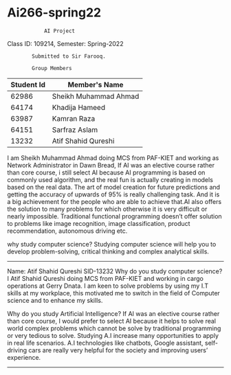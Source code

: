 # Ai266-spring22

                AI Project
                
Class ID: 109214,           Semester: Spring-2022
          
            Submitted to Sir Farooq.

            Group Members
|  Student Id   |     Member's Name      |
| ------------- | ---------------------- |
|     62986     |  Sheikh Muhammad Ahmad |
|     64174     |  Khadija Hameed        |
|     63987     |  Kamran Raza           |
|     64151     |  Sarfraz Aslam         |
|     13232     |  Atif Shahid Qureshi   |


I am Sheikh Muhammad Ahmad doing MCS from PAF-KIET and working as Network Administrator in Dawn Bread, If AI was an elective course rather than core course, i still select AI because AI programming is based on commonly used algorithm, 
and the real fun is actually creating in models based on the real data. The art of model creation for future predictions and getting the accuracy of upwards of 95% is really challenging task. 
And it is a big achievement for the people who are able to achieve that.AI also offers the solution to many problems for which otherwise it is very difficult or nearly impossible. 
Traditional functional programming doesn’t offer solution to problems like image recognition, image classification, product recommendation, autonomous driving etc. 


why study computer science?
Studying computer science will help you to develop problem-solving, critical thinking and complex analytical skills.

--------------------------------------------------------------------------------------------------------------------------------------------------------------------------------
Name: Atif Shahid Qureshi
SID-13232 
Why do you study computer science?
I Atif Shahid Qureshi doing MCS from PAF-KIET and working in cargo operations at Gerry Dnata. I am keen to solve problems by using my I.T skills at my workplace, this motivated me to switch in the field of Computer science and to enhance my skills.

Why do you study Artificial Intelligence?
If AI was an elective course rather than core course, I would prefer to select AI because it helps to solve real world complex problems which cannot be solve by traditional programming or very tedious to solve. Studying A.I increase many opportunities to apply in real life scenarios. A.I technologies like chatbots, Google assistant, self-driving cars are really very helpful for the society and improving users’ experience.

--------------------------------------------------------------------------------------------------------------------------------------------------------------------------------
